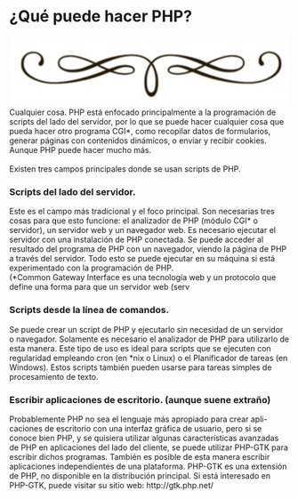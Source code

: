 
<div class="text-center" markdown="0">

# ¿Qué puede hacer PHP?
<div>
<img src="assets/vineta.png" class="vineta" />
</div>

</div>


<div class="justify">
Cualquier cosa. PHP está enfocado principalmente a la programación de scripts del lado del servidor, por lo que se puede hacer cualquier cosa que pueda hacer otro programa CGI*, como recopilar datos
de formularios, generar páginas con contenidos dinámicos, o enviar y recibir cookies. Aunque PHP puede hacer mucho más.
</div>

<Br>

<div class="text-center text-medium" markdown="0"> Existen tres campos principales donde se usan scripts de PHP.</div>

### Scripts del lado del servidor.
   <div class="justify">Este es el campo más tradicional y el foco principal. Son necesarias tres cosas para que esto funcione: el analizador de PHP (módulo CGI* o servidor), un servidor web y un navegador web. Es necesario ejecutar el servidor con una instalación de PHP conectada. Se puede acceder al resultado del programa de PHP con un navegador, viendo la página de PHP a través del servidor. Todo esto se puede ejecutar en su máquina si está experimentado con la programación de PHP.</div>
<div class="xx-small">
(*Common Gateway Interface es una tecnología web y un protocolo que define una forma para que un servidor web (serv
</div>

### Scripts desde la línea de comandos.
   <div class="justify">Se puede crear un script de PHP y ejecutarlo sin necesidad de un servidor o navegador. Solamente es necesario el analizador de PHP para utilizarlo de esta manera. Este tipo de uso es ideal para scripts que se ejecuten con regularidad empleando cron (en *nix o Linux) o el Planificador de tareas (en Windows). Estos scripts también pueden usarse para tareas simples de procesamiento de texto.</div>

### Escribir aplicaciones de escritorio. (aunque suene extraño)
   <div class="justify">Probablemente PHP no sea el lenguaje más apropiado para crear apli- caciones de escritorio con una interfaz gráfica de usuario, pero si se conoce bien PHP, y se quisiera utilizar algunas características avanzadas de PHP en aplicaciones del lado del cliente, se puede utilizar PHP-GTK para escribir dichos programas. También es posible de esta manera escribir aplicaciones independientes de una plataforma. PHP-GTK es una extensión de PHP, no disponible en la distribución principal. Si está interesado en PHP-GTK, puede visitar su sitio web: http://gtk.php.net/</div>


